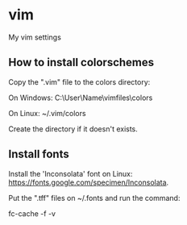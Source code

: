 # vim
My vim settings

## How to install colorschemes 

Copy the ".vim" file to the colors directory:

On Windows:
C:\User\Name\vimfiles\colors

On Linux:
~/.vim/colors

Create the directory if it doesn't exists.

## Install fonts

Install the 'Inconsolata' font on Linux: https://fonts.google.com/specimen/Inconsolata.

Put the ".tff" files on ~/.fonts and run the command:

fc-cache -f -v
